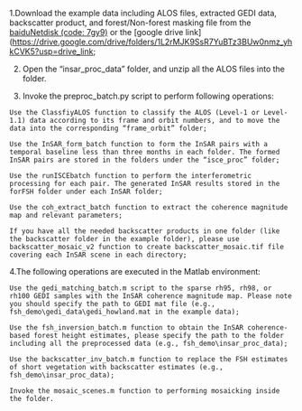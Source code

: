    1.Download the example data including ALOS files, extracted GEDI data, backscatter product, and forest/Non-forest masking file from the [baiduNetdisk (code: 7gy9)](https://pan.baidu.com/s/1i8TLB8vmYJE_6xVxpUv77Q) or the [google drive link] 
  (https://drive.google.com/drive/folders/1L2rMJK9SsR7YuBTz3BUw0nmz_yhkCVK5?usp=drive_link;

   2. Open the “insar_proc_data” folder, and unzip all the ALOS files into the folder.

   3. Invoke the preproc_batch.py script to perform following operations:
    
    Use the ClassfiyALOS function to classify the ALOS (Level-1 or Level-1.1) data according to its frame and orbit numbers, and to move the data into the corresponding “frame_orbit” folder;

    Use the InSAR_form_batch function to form the InSAR pairs with a temporal baseline less than three months in each folder. The formed InSAR pairs are stored in the folders under the “isce_proc” folder;

    Use the runISCEbatch function to perform the interferometric processing for each pair. The generated InSAR results stored in the forFSH folder under each InSAR folder;

    Use the coh_extract_batch function to extract the coherence magnitude map and relevant parameters;

    If you have all the needed backscatter products in one folder (like the backscatter folder in the example folder), please use backscatter_mosaic_v2 function to create backscatter_mosaic.tif file covering each InSAR scene in each directory;

   4.The following operations are executed in the Matlab environment:
   
    Use the gedi_matching_batch.m script to the sparse rh95, rh98, or rh100 GEDI samples with the InSAR coherence magnitude map. Please note you should specify the path to GEDI mat file (e.g., fsh_demo\gedi_data\gedi_howland.mat in the example data);

    Use the fsh_inversion_batch.m function to obtain the InSAR coherence-based forest height estimates, please specify the path to the folder including all the preprocessed data (e.g., fsh_demo\insar_proc_data);

    Use the backscatter_inv_batch.m function to replace the FSH estimates of short vegetation with backscatter estimates (e.g., fsh_demo\insar_proc_data);

    Invoke the mosaic_scenes.m function to performing mosaicking inside the folder.
